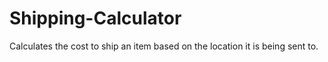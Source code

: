 # Shipping-Calculator
Calculates the cost to ship an item based on the location it is being sent to.
